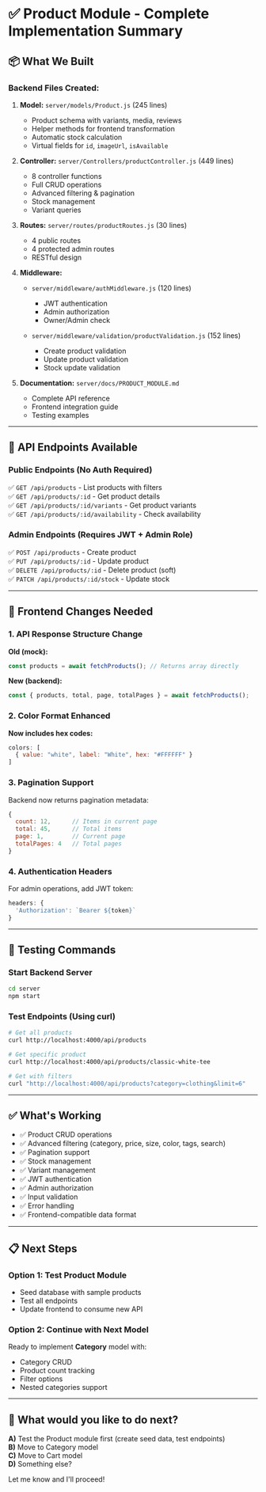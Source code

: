 # ✅ Product Module - Complete Implementation Summary

## 📦 What We Built

### Backend Files Created:
1. **Model:** `server/models/Product.js` (245 lines)
   - Product schema with variants, media, reviews
   - Helper methods for frontend transformation
   - Automatic stock calculation
   - Virtual fields for `id`, `imageUrl`, `isAvailable`

2. **Controller:** `server/Controllers/productController.js` (449 lines)
   - 8 controller functions
   - Full CRUD operations
   - Advanced filtering & pagination
   - Stock management
   - Variant queries

3. **Routes:** `server/routes/productRoutes.js` (30 lines)
   - 4 public routes
   - 4 protected admin routes
   - RESTful design

4. **Middleware:**
   - `server/middleware/authMiddleware.js` (120 lines)
     - JWT authentication
     - Admin authorization
     - Owner/Admin check
   
   - `server/middleware/validation/productValidation.js` (152 lines)
     - Create product validation
     - Update product validation
     - Stock update validation

5. **Documentation:** `server/docs/PRODUCT_MODULE.md`
   - Complete API reference
   - Frontend integration guide
   - Testing examples

---

## 🎯 API Endpoints Available

### Public Endpoints (No Auth Required)
✅ `GET /api/products` - List products with filters  
✅ `GET /api/products/:id` - Get product details  
✅ `GET /api/products/:id/variants` - Get product variants  
✅ `GET /api/products/:id/availability` - Check availability  

### Admin Endpoints (Requires JWT + Admin Role)
✅ `POST /api/products` - Create product  
✅ `PUT /api/products/:id` - Update product  
✅ `DELETE /api/products/:id` - Delete product (soft)  
✅ `PATCH /api/products/:id/stock` - Update stock  

---

## 🔧 Frontend Changes Needed

### 1. API Response Structure Change
**Old (mock):**
```javascript
const products = await fetchProducts(); // Returns array directly
```

**New (backend):**
```javascript
const { products, total, page, totalPages } = await fetchProducts();
```

### 2. Color Format Enhanced
**Now includes hex codes:**
```javascript
colors: [
  { value: "white", label: "White", hex: "#FFFFFF" }
]
```

### 3. Pagination Support
Backend now returns pagination metadata:
```javascript
{
  count: 12,      // Items in current page
  total: 45,      // Total items
  page: 1,        // Current page
  totalPages: 4   // Total pages
}
```

### 4. Authentication Headers
For admin operations, add JWT token:
```javascript
headers: {
  'Authorization': `Bearer ${token}`
}
```

---

## 🧪 Testing Commands

### Start Backend Server
```bash
cd server
npm start
```

### Test Endpoints (Using curl)
```bash
# Get all products
curl http://localhost:4000/api/products

# Get specific product
curl http://localhost:4000/api/products/classic-white-tee

# Get with filters
curl "http://localhost:4000/api/products?category=clothing&limit=6"
```

---

## ✅ What's Working

- ✅ Product CRUD operations
- ✅ Advanced filtering (category, price, size, color, tags, search)
- ✅ Pagination support
- ✅ Stock management
- ✅ Variant management
- ✅ JWT authentication
- ✅ Admin authorization
- ✅ Input validation
- ✅ Error handling
- ✅ Frontend-compatible data format

---

## 📋 Next Steps

### Option 1: Test Product Module
- Seed database with sample products
- Test all endpoints
- Update frontend to consume new API

### Option 2: Continue with Next Model
Ready to implement **Category** model with:
- Category CRUD
- Product count tracking
- Filter options
- Nested categories support

---

## 🎯 **What would you like to do next?**

**A)** Test the Product module first (create seed data, test endpoints)  
**B)** Move to Category model  
**C)** Move to Cart model  
**D)** Something else?

Let me know and I'll proceed!
